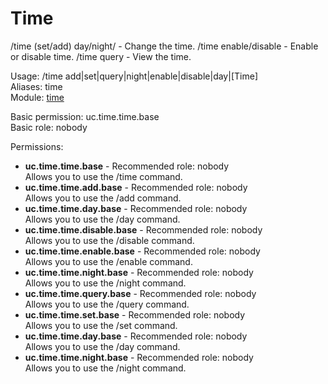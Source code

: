 Time
====
/time (set/add) day/night/<ticks> - Change the time.
/time enable/disable - Enable or disable time.
/time query - View the time.

Usage: /time add|set|query|night|enable|disable|day|\[Time\]<br>
Aliases: time<br>
Module: [time](../modules/time.md)<br>

Basic permission: uc.time.time.base<br>
Basic role: nobody<br>

Permissions: <br>
* **uc.time.time.base** - Recommended role: nobody<br>Allows you to use the /time command.
* **uc.time.time.add.base** - Recommended role: nobody<br>Allows you to use the /add command.
* **uc.time.time.day.base** - Recommended role: nobody<br>Allows you to use the /day command.
* **uc.time.time.disable.base** - Recommended role: nobody<br>Allows you to use the /disable command.
* **uc.time.time.enable.base** - Recommended role: nobody<br>Allows you to use the /enable command.
* **uc.time.time.night.base** - Recommended role: nobody<br>Allows you to use the /night command.
* **uc.time.time.query.base** - Recommended role: nobody<br>Allows you to use the /query command.
* **uc.time.time.set.base** - Recommended role: nobody<br>Allows you to use the /set command.
* **uc.time.time.day.base** - Recommended role: nobody<br>Allows you to use the /day command.
* **uc.time.time.night.base** - Recommended role: nobody<br>Allows you to use the /night command.
